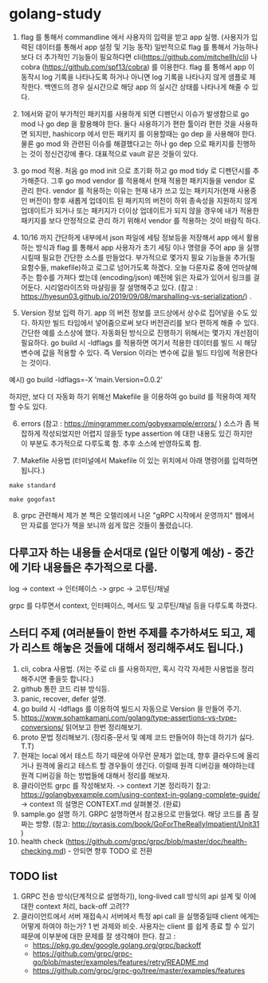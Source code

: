 # golang-study

1. flag 를 통해서 commandline 에서 사용자의 입력을 받고 app 실행. (사용자가 입력된 데이터를 통해서 app 설정 및 기능 동작)
   일반적으로 flag 를 통해서 가능하나 보다 더 추가적인 기능들이 필요하다면 cli(https://github.com/mitchellh/cli) 나 cobra (https://github.com/spf13/cobra) 를 이용한다.
   flag 를 통해서 app 이 동작시 log 기록을 나타나도록 하거나 아니면 log 기록을 나타나지 않게 샘플로 제작한다. 백엔드의 경우 실시간으로 해당 app 의 실시간 상태를 나타나게 해줄 수 있다.
   
2. 1에서와 같이 부가적인 패키지를 사용하게 되면 디펜던시 이슈가 발생함으로 go mod 나 go dep 을 활용해야 한다. 둘다 사용하기가 편한 툴이라 편한 것을 사용하면 되지만, hashicorp 에서 만든 패키지    를 이용할때는 go dep 을 사용해야 한다. 물론 go mod 와 관련된 이슈를 해결했다고는 하나 go dep 으로 패키지를 진행하는 것이 정신건강에 좋다. 대표적으로 vault 같은 것들이 있다.

3. go mod 적용. 처음 go mod init 으로 초기화 하고 go mod tidy 로 디펜던시를 추가해준다. 그후 go mod vendor 를 적용해서 현재 적용한 패키지들을 vendor 로 관리 한다. vendor 를 적용하는 이유는 현재 내가 쓰고 있는 패키지가(현재 사용중인 버전이) 향후 새롭게 업데이트 된 패키지의 버전이 하위 종속성을 지원하지 않게 업데이트가 되거나 또는 패키지가 더이상 업데이트가 되지 않을 경우에 내가 적용한 패키지를 보다 안정적으로 관리 하기 위해서 vendor 를 적용하는 것이 바람직 하다.

4. 10/16 까지 간단하게 내부에서 json 파일에 세팅 정보등을 저장해서 app 에서 활용하는 방식과 flag 를 통해서 app 사용자가 초기 세팅 이나 명령을 주어 app 을 실행 시킬때 필요한 간단한 소스를 만들었다. 부가적으로 몇가지 필요 기능들을 추가(필요함수들, makefile)하고 로그로 넘어가도록 하겠다. 오늘 다룬자료 중에 언마샬해주는 함수를 가져다 썼는데 (encoding/json) 예전에 읽은 자료가 있어서 링크를 걸어둔다. 시리얼라이즈와 마샬링을 잘 설명해주고 있다. (참고 : https://hyesun03.github.io/2019/09/08/marshalling-vs-serialization/)
.
5. Version 정보 입력 하기. app 의 버전 정보를 코드상에서 상수로 집어넣을 수도 있다. 하지만 빌드 타임에서 넣어줌으로써 보다 버전관리를 보다 편하게 해줄 수 있다. 간단한 예를 소스상에 했다. 자동화된 방식으로 진행하기 위해서는 몇가지 개선점이 필요하다. go build 시 -ldflags 를 적용하면 여기서 적용한 데이터를 빌드 시 해당 변수에 값을 적용할 수 있다. 즉 Version 이라는 변수에 값을 빌드 타임에 적용한다는 것이다.

예시) go build -ldflags=-X 'main.Version=0.0.2'

하지만, 보다 더 자동화 하기 위해선 Makefile 을 이용하여 go build 를 적용하여 제작할 수도 있다.

6. errors (참고 : https://mingrammer.com/gobyexample/errors/ ) 소스가 좀 복잡하게 작성되었지만 어렵지 않을듯 type assertion 에 대한 내용도 있긴 하지만 이 부분도 추가적으로 다루도록 함. 추후 소스에 반영하도록 함.

7. Makefile 사용법 (터미널에서 Makefile 이 있는 위치에서 아래 명령어를 입력하면 됩니다.)
```
make standard

make gogofast
```

8. grpc 관련해서 제가 본 책은  오렐리에서 나온 "gRPC 시작에서 운영까지" 웹에서만 자료를 얻다가 책을 보니까 쉽게 많은 것들이 풀렸습니다.

## 다루고자 하는 내용들 순서대로 (일단 이렇게 예상) - 중간에 기타 내용들은 추가적으로 다룸.
 log -> context -> 인터페이스 -> grpc -> 고루틴/채널
 
 grpc 를 다루면서 context, 인터페이스, 메서드 및 고루틴/채널 등을 다루도록 하겠다.
 
 
 ## 스터디 주제 (여러분들이 한번 주제를 추가하셔도 되고, 제가 리스트 해놓은 것들에 대해서 정리해주셔도 됩니다.)
 1. cli, cobra 사용법. (저는 주로 cli 를 사용하지만, 혹시 각각 자세한 사용법을 정리 해주시면 좋을듯 합니다.)
 2. github 통한 코드 리뷰 방식등. 
 3. panic, recover, defer 설명.
 4. go build 시 -ldflags 를 이용하여 빌드시 자동으로 Version 을 만들어 주기.
 5. https://www.sohamkamani.com/golang/type-assertions-vs-type-conversions/ 읽어보고 한번 정리해보기.
 6. proto 문법 정리해보기. (정리중-문서 및 예제 코드 만들어야 하는데 하기가 싫다. T.T) 
 7. 현재는 local 에서 테스트 하기 때문에 아무런 문제가 없는데, 향후 클라우드에 올리거나 원격에 올리고 테스트 할 경우들이 생긴다. 이럴때 원격 디버깅을 해야하는데     원격 디버깅을 하는 방법들에 대해서 정리를 해보자.
 8. 클라이언트 grpc 를 작성해보자. -> context 기본 정리하기 참고: https://golangbyexample.com/using-context-in-golang-complete-guide/
    -> context 의 설명은 CONTEXT.md 살펴볼것. (완료)
 9. sample.go 설명 하기. GRPC 설명하면서 참고용으로 만들었다. 해당 코드를 좀 잘짜는 방향. (참고: http://pyrasis.com/book/GoForTheReallyImpatient/Unit31 )
 10. health check (https://github.com/grpc/grpc/blob/master/doc/health-checking.md) - 안되면 향후 TODO 로 전환
 
 ## TODO list
 1. GRPC 전송 방식(단계적으로 설명하기), long-lived call 방식의 api 설계 및 이에 대한 context 처리, back-off 고려??
 2. 클라이언트에서 서버 재접속시 서버에서 특정 api call 을 실행중일때 client 에게는 어떻게 하여야 하는가? 1 번 과제와 비슷. 
    사용자는 client 를 쉽게 종료 할 수 있기 때문에 이부분에 대한 문제를 잘 생각해야 한다. 
    참고 :
    - https://pkg.go.dev/google.golang.org/grpc/backoff
    - https://github.com/grpc/grpc-go/blob/master/examples/features/retry/README.md
    - https://github.com/grpc/grpc-go/tree/master/examples/features

